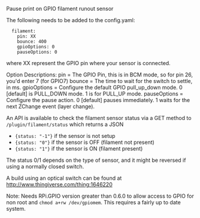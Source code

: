 Pause print on GPIO filament runout sensor

The following needs to be added to the config.yaml:

```
  filament:
    pin: XX
    bounce: 400
    gpioOptions: 0
    pauseOptions: 0
```
where XX represent the GPIO pin where your sensor is connected.

Option Descriptions:
pin = The GPIO Pin, this is in BCM mode, so for pin 26, you'd enter 7 (for GPIO7)
bounce = The time to wait for the switch to settle, in ms.
gpioOptions = Configure the default GPIO pull_up_down mode. 0 [default] is PULL_DOWN mode. 1 is for PULL_UP mode.
pauseOptions = Configure the pause action. 0 [default] pauses immediately. 1 waits for the next ZChange event (layer change).

An API is available to check the filament sensor status via a GET method to `/plugin/filament/status` which returns a JSON

- `{status: "-1"}` if the sensor is not setup
- `{status: "0"}` if the sensor is OFF (filament not present)
- `{status: "1"}` if the sensor is ON (filament present)

The status 0/1 depends on the type of sensor, and it might be reversed if using a normally closed switch.

A build using an optical switch can be found at http://www.thingiverse.com/thing:1646220

Note: Needs RPi.GPIO version greater than 0.6.0 to allow access to GPIO for non root and `chmod a+rw /dev/gpiomem`.
This requires a fairly up to date system.
